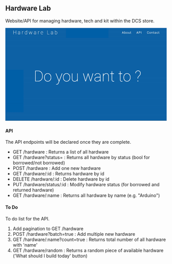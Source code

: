 ## Hardware Lab
Website/API for managing hardware, tech and kit within the DCS store.

<p align="center"><img src ="https://raw.githubusercontent.com/WarwickTECH/hardware-lab/master/assets/github/readme.gif" width="900"></p>

#### API
The API endpoints will be declared once they are complete.

 - GET /hardware : Returns a list of all hardware
 - GET /hardware?status= : Returns all hardware by status (bool for borrowed/not borrowed)
 - POST /hardware : Add one new hardware
 - GET /hardware/:id : Returns hardware by id
 - DELETE /hardware/:id : Delete hardware by id
 - PUT /hardware/status/:id : Modify hardware status (for borrowed and returned hardware)
 - GET /hardware/:name : Returns all hardware by name (e.g. "Arduino")

#### To Do
To do list for the API.

1. Add pagination to GET /hardware
2. POST /hardware?batch=true : Add multiple new hardware
3. GET /hardware/:name?count=true : Returns total number of all hardware with 'name'
4. GET /hardware/random : Returns a random piece of available hardware ('What should I build today' button)

